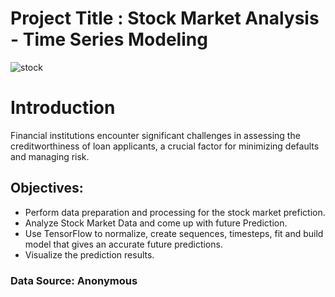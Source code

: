 # Project Title : Stock Market Analysis - Time Series Modeling
![stock](https://github.com/user-attachments/assets/ff40c8d2-9afb-4c3e-b17d-9b9de8481b0a)

# Introduction
Financial institutions encounter significant challenges in assessing the creditworthiness of loan applicants, a crucial factor for minimizing defaults and managing risk.
## Objectives:
 - Perform data preparation and processing for the stock market prefiction.
 - Analyze Stock Market Data and come up with future Prediction.
 - Use TensorFlow to normalize, create sequences, timesteps, fit and build model that gives an accurate future predictions.
 - Visualize the prediction results.
### Data Source: Anonymous
